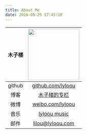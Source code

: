 ```yaml
---
title: About Me
date: 2016-05-25 17:43:10
---
```


| 木子楼    | [<img src="https://projecteuler.net/profile/lyloou.png" style="display:block;margin:0 auto;width: 160px;">](https://github.com/lyloou/goer/tree/master/cmd/project-euler)|
| :---: | :---: |
| github | [github.com/lyloou](https://github.com/lyloou) |
| 博客   | [木子楼的专栏](http://blog.csdn.net/ly1414725328) |
| 微博   | [weibo.com/lyloou](https://weibo.com/lyloou) |
| 音乐   | [lyloou music](http://lyloou.com/life/music) |
| 邮件   | [lilou@lyloou.com](mailto:lilou@lyloou.com) |
